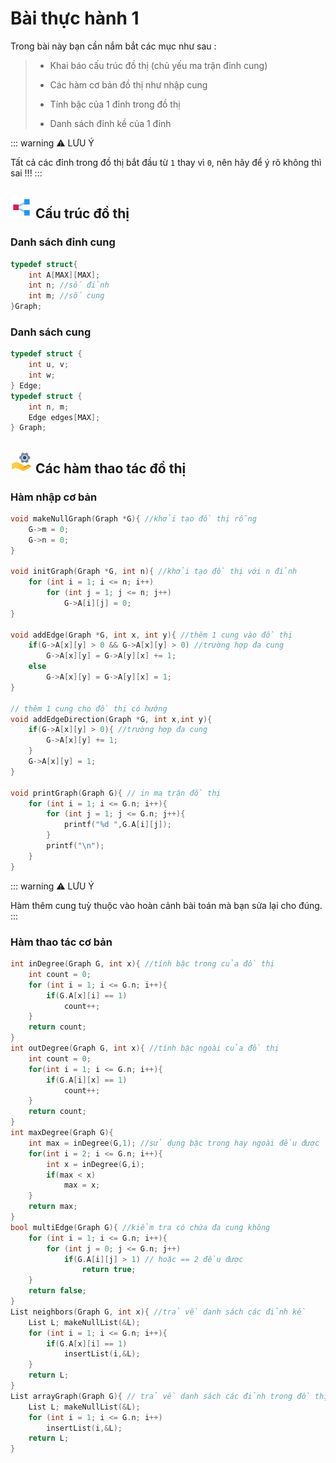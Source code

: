 #  Bài thực hành 1

Trong bài này bạn cần nắm bắt các mục như sau : 

> - Khai báo cấu trúc đồ thị (chủ yếu ma trận đỉnh cung)
> 
> - Các hàm cơ bản đồ thị như nhập cung
>
> - Tính bậc của 1 đỉnh trong đồ thị
>
> - Danh sách đỉnh kề của 1 đỉnh

::: warning ⚠️ LƯU Ý

Tất cả các đỉnh trong đồ thị bắt đầu từ `1` thay vì `0`, nên hãy để ý rõ không thì sai !!!
:::

## <img src="https://raw.githubusercontent.com/Zenfection/Image/master/2021/10/08-14-44-57-icons8-tree_structure.png" width="35"> Cấu trúc đồ thị

### Danh sách đỉnh cung

```c
typedef struct{
    int A[MAX][MAX];
    int n; //số đỉnh
    int m; //số cung
}Graph;
```

### Danh sách cung

```c
typedef struct {
    int u, v;
    int w;
} Edge;
typedef struct {
    int n, m;
    Edge edges[MAX];
} Graph;
```

## <img src="https://raw.githubusercontent.com/Zenfection/Image/master/2021/10/08-14-45-33-icons8-service.png" width="35"> Các hàm thao tác đồ thị

### Hàm nhập cơ bản

```c
void makeNullGraph(Graph *G){ //khởi tạo đồ thị rỗng
    G->m = 0;
    G->n = 0;
}

void initGraph(Graph *G, int n){ //khởi tạo đồ thị với n đỉnh
    for (int i = 1; i <= n; i++)
        for (int j = 1; j <= n; j++)
            G->A[i][j] = 0;
}

void addEdge(Graph *G, int x, int y){ //thêm 1 cung vào đồ thị
    if(G->A[x][y] > 0 && G->A[x][y] > 0) //trường hợp đa cung
        G->A[x][y] = G->A[y][x] += 1;
    else
        G->A[x][y] = G->A[y][x] = 1;
}

// thêm 1 cung cho đồ thị có hướng
void addEdgeDirection(Graph *G, int x,int y){ 
    if(G->A[x][y] > 0){ //trường hợp đa cung
        G->A[x][y] += 1;
    }
    G->A[x][y] = 1;
}

void printGraph(Graph G){ // in ma trận đồ thị 
    for (int i = 1; i <= G.n; i++){
        for (int j = 1; j <= G.n; j++){
            printf("%d ",G.A[i][j]);
        }
        printf("\n");
    }
}
```

::: warning ⚠️ LƯU Ý

Hàm thêm cung tuỳ thuộc vào hoàn cảnh bài toán mà bạn sửa lại cho đúng.
:::

### Hàm thao tác cơ bản

```c
int inDegree(Graph G, int x){ //tính bậc trong của đồ thị
    int count = 0;
    for (int i = 1; i <= G.n; i++){
        if(G.A[x][i] == 1)
            count++;
    }
    return count;
}
int outDegree(Graph G, int x){ //tính bậc ngoài của đồ thị
    int count = 0;
    for(int i = 1; i <= G.n; i++){
        if(G.A[i][x] == 1)
            count++;
    }
    return count;
}
int maxDegree(Graph G){
    int max = inDegree(G,1); //sử dụng bậc trong hay ngoài đều được
    for(int i = 2; i <= G.n; i++){
        int x = inDegree(G,i);
        if(max < x)
            max = x;
    }
    return max;
}
bool multiEdge(Graph G){ //kiểm tra có chứa đa cung không
    for (int i = 1; i <= G.n; i++){
        for (int j = 0; j <= G.n; j++)
            if(G.A[i][j] > 1) // hoặc == 2 đều được
                return true;
    }
    return false;
}
List neighbors(Graph G, int x){ //trả về danh sách các đỉnh kề
    List L; makeNullList(&L);
    for (int i = 1; i <= G.n; i++){
        if(G.A[x][i] == 1)
            insertList(i,&L);
    }
    return L;
}
List arrayGraph(Graph G){ // trả về danh sách các đỉnh trong đồ thị
    List L; makeNullList(&L);
    for (int i = 1; i <= G.n; i++)
        insertList(i,&L);
    return L;
}
```


<comment/>
